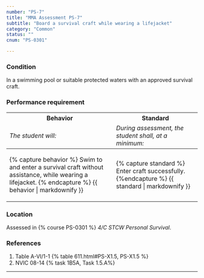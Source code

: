 ```yaml
---
number: "PS-7"
title: "MMA Assessment PS-7"
subtitle: "Board a survival craft while wearing a lifejacket"
category: "Common"
status: ""
cnum: "PS-0301"

---
```

### Condition

In a swimming pool or suitable protected waters with an approved survival craft.

### Performance requirement 

<table width='100%' class='Guidelines'>
 <thead>
 <tr>
     <th class='thirty'>Behavior</th>
     <th class='seventy'>Standard</th>
 </tr>
 <tr>
     <td><em>The student will:</em></td>
     <td><em>During assessment, the student shall, at a minimum:</em></td>
 </tr>
 </thead>
 <tbody>
 

<tr><td>

{% capture behavior %}
Swim to and enter a survival craft without assistance, while wearing a lifejacket.
{% endcapture %}
{{ behavior | markdownify }}

</td><td>

{% capture standard %}
Enter craft successfully.
{%endcapture %}
{{ standard | markdownify }}

</td></tr>



 </tbody>
 </table>

### Location

Assessed in  {% course  PS-0301 %}  *4/C STCW Personal Survival*.

### References

1.  Table A-VI/1-1 {% table 611.html#PS-X1.5, PS-X1.5 %}
1.  NVIC 08-14 {% task 1B5A, Task 1.5.A%}

***

